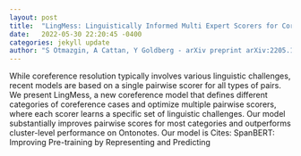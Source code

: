 ```yaml
---
layout: post
title:  "LingMess: Linguistically Informed Multi Expert Scorers for Coreference Resolution"
date:   2022-05-30 22:20:45 -0400
categories: jekyll update
author: "S Otmazgin, A Cattan, Y Goldberg - arXiv preprint arXiv:2205.12644, 2022"
---
```

While coreference resolution typically involves various linguistic challenges, recent models are based on a single pairwise scorer for all types of pairs. We present LingMess, a new coreference model that defines different categories of coreference cases and optimize multiple pairwise scorers, where each scorer learns a specific set of linguistic challenges. Our model substantially improves pairwise scores for most categories and outperforms cluster-level performance on Ontonotes. Our model is  Cites: SpanBERT: Improving Pre-training by Representing and Predicting